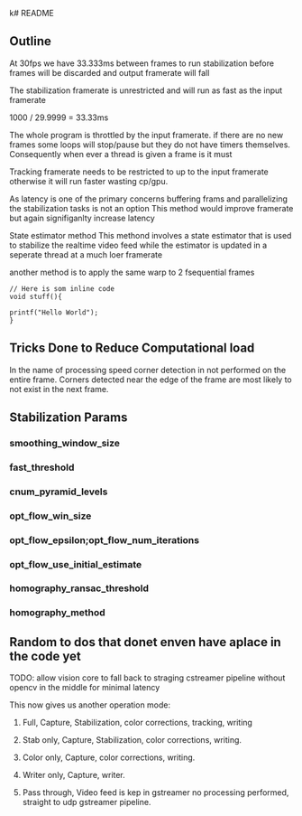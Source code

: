 k# README

## Outline

At 30fps we have 33.333ms  between frames to run stabilization before frames will be discarded and output framerate will fall

The stabilization framerate is unrestricted and will run as fast as the input framerate

1000 / 29.9999 = 33.33ms

The whole program is throttled by the input framerate. if there are no new frames some loops will stop/pause but they do not have timers themselves.
Consequently when ever a thread is given a frame is it must

Tracking framerate needs to be restricted to up to the input framerate otherwise it will run faster wasting cp/gpu.

As latency is one of the primary concerns buffering frams and parallelizing the stabilization tasks is not an option
This method would improve framerate but again signifiganlty increase latency

State estimator method
This methond involves a state estimator that is used to stabilize the realtime video feed while the estimator is updated in a seperate thread at a much loer framerate

another method is to apply the same warp to 2 fsequential frames

    // Here is som inline code
    void stuff(){
    
    printf("Hello World");
    }

## Tricks Done to Reduce Computational load

In the name of processing speed corner detection in not performed on the entire frame. Corners detected near the edge of the frame are most likely to not exist in the next frame.

## Stabilization Params

### smoothing_window_size

### fast_threshold

### cnum_pyramid_levels

### opt_flow_win_size

### opt_flow_epsilon;opt_flow_num_iterations

### opt_flow_use_initial_estimate

### homography_ransac_threshold

### homography_method

## Random to dos that donet enven have aplace in the code yet

TODO: allow vision core to fall back to straging cstreamer pipeline without opencv in the middle for minimal latency

This now gives us another operation mode:

1. Full, Capture, Stabilization, color corrections, tracking, writing

2. Stab only, Capture, Stabilization, color corrections, writing.

3. Color only, Capture, color corrections, writing.

4. Writer only, Capture, writer.

5. Pass through, Video feed is kep in gstreamer no processing performed, straight to udp gstreamer pipeline.
